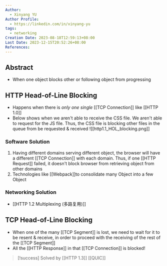 ```yaml
---
Author:
  - Xinyang YU
Author Profile:
  - https://linkedin.com/in/xinyang-yu
tags:
  - networking
Creation Date: 2023-08-18T12:59:13+08:00
Last Date: 2023-12-15T20:52:26+08:00
References: 
---
```

## Abstract
- When one object blocks other or following object from progressing 


## HTTP Head-of-Line Blocking
- Happens when there is *only one single* [[TCP Connection]] like [[HTTP 1.0]]
- Below shows when we aren't able to receive the CSS file. We aren't able to request for the JS file. Thus, the CSS file is blocking other files in the queue from be requested & received
![[http1.1_HOL_blocking.png]]

### Software Solution
1. Having different domains serving different object, the browser will have a different [[TCP Connection]] with each domain. Thus, if one [[HTTP Request]] failed, it doesn't block browser from retrieving object from other domains
2. Technologies like [[Webpack]]to consolidate many Object into a few Object
### Networking Solution
-  [[HTTP 1.2 Multiplexing (多路复用)]]



## TCP Head-of-Line Blocking
- When one of the many [[TCP Segment]] is lost, we need to wait for it to be resent & receive, in order to proceed with the receiving of the rest of the [[TCP Segment]]
- All the [[HTTP Response]] in that [[TCP Connection]] is blocked!

>[!success] Solved by [[HTTP 1.3]] [[QUIC]]

